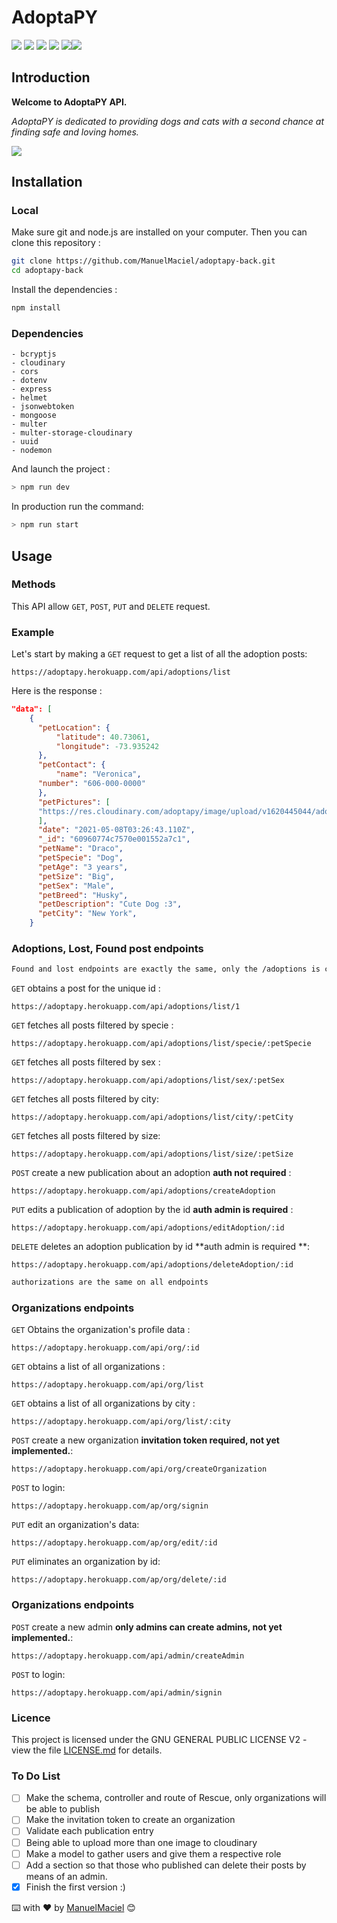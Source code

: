 # AdoptaPY

![](https://img.shields.io/badge/Ask%20me-anything-1abc9c.svg) ![](https://img.shields.io/github/license/manuelmaciel/adoptapy-back.svg) ![](https://img.shields.io/github/stars/manuelmaciel/adoptapy-back.svg) ![](https://img.shields.io/github/issues/manuelmaciel/adoptapy-back.svg) ![](https://img.shields.io/badge/Maintained%3F-yes-green.svg)![](https://img.shields.io/github/followers/manuelmaciel.svg?style=social&label=Follow&maxAge=2592000)
## Introduction

**Welcome to AdoptaPY API.**

_AdoptaPY is dedicated to providing dogs and cats with a second chance at finding safe and loving homes._

![](https://res.cloudinary.com/adoptapy/image/upload/v1620443346/project-img/undraw_pet_adoption_2qkw_xmv1a6.png)
## Installation

### Local

Make sure git and node.js are installed on your computer. Then you can clone this repository :

```bash
git clone https://github.com/ManuelMaciel/adoptapy-back.git
cd adoptapy-back
```

Install the dependencies :

```bash
npm install
```
### Dependencies

```
- bcryptjs
- cloudinary
- cors
- dotenv
- express
- helmet
- jsonwebtoken
- mongoose
- multer
- multer-storage-cloudinary
- uuid
- nodemon
```

And launch the project :

```bash
> npm run dev
```

In production run the command:

```bash
> npm run start
```

## Usage

### Methods

This API allow `GET`, `POST`, `PUT` and `DELETE` request.

### Example

Let's start by making a `GET` request to get a list of all the adoption posts:

`https://adoptapy.herokuapp.com/api/adoptions/list`

Here is the response :

```json
"data": [
    {
      "petLocation": {
          "latitude": 40.73061,
          "longitude": -73.935242
      },
      "petContact": {
          "name": "Veronica",
	  "number": "606-000-0000"
      },
      "petPictures": [
	  "https://res.cloudinary.com/adoptapy/image/upload/v1620445044/adoptapy/bpv48apcud2u8xp4zma3.jpg"
      ],
      "date": "2021-05-08T03:26:43.110Z",
      "_id": "60960774c7570e001552a7c1",
      "petName": "Draco",
      "petSpecie": "Dog",
      "petAge": "3 years",
      "petSize": "Big",
      "petSex": "Male",
      "petBreed": "Husky",
      "petDescription": "Cute Dog :3",
      "petCity": "New York",
    }
```

### Adoptions, Lost, Found post  endpoints

```bash
Found and lost endpoints are exactly the same, only the /adoptions is changed to /lost if it is a lost enpoint and /found if it is a found endpoint.
```

`GET` obtains a post for the unique id :

`https://adoptapy.herokuapp.com/api/adoptions/list/1`

`GET` fetches all posts filtered by specie :

`https://adoptapy.herokuapp.com/api/adoptions/list/specie/:petSpecie`

`GET` fetches all posts filtered by sex :

`https://adoptapy.herokuapp.com/api/adoptions/list/sex/:petSex`

`GET` fetches all posts filtered by city:

`https://adoptapy.herokuapp.com/api/adoptions/list/city/:petCity`

`GET` fetches all posts filtered by size:

`https://adoptapy.herokuapp.com/api/adoptions/list/size/:petSize`

`POST` create a new publication about an adoption **auth not required** :

`https://adoptapy.herokuapp.com/api/adoptions/createAdoption`

`PUT` edits a publication of adoption by the id **auth admin is required** :

`https://adoptapy.herokuapp.com/api/adoptions/editAdoption/:id`

`DELETE` deletes an adoption publication by id **auth admin is required **:

`https://adoptapy.herokuapp.com/api/adoptions/deleteAdoption/:id`

```bash
authorizations are the same on all endpoints
```

### Organizations endpoints

`GET` Obtains the organization's profile data :

`https://adoptapy.herokuapp.com/api/org/:id`

`GET` obtains a list of all organizations :

`https://adoptapy.herokuapp.com/api/org/list`

`GET` obtains a list of all organizations by city :

`https://adoptapy.herokuapp.com/api/org/list/:city`

`POST` create a new organization **invitation token required, not yet implemented.**:

`https://adoptapy.herokuapp.com/api/org/createOrganization`

`POST` to login:

`https://adoptapy.herokuapp.com/ap/org/signin`

`PUT` edit an organization's data:

`https://adoptapy.herokuapp.com/ap/org/edit/:id`

`PUT` eliminates an organization by id:

`https://adoptapy.herokuapp.com/ap/org/delete/:id`

### Organizations endpoints

`POST` create a new admin  **only admins can create admins, not yet implemented.**:

`https://adoptapy.herokuapp.com/api/admin/createAdmin`

`POST` to login:

`https://adoptapy.herokuapp.com/api/admin/signin`

### Licence
This project is licensed under the GNU GENERAL PUBLIC LICENSE V2 - view the file [LICENSE.md](LICENSE.md) for details.

### To Do List

- [ ] Make the schema, controller and route of Rescue, only organizations will be able to publish
- [ ] Make the invitation token to create an organization
- [ ] Validate each publication entry
- [ ] Being able to upload more than one image to cloudinary
- [ ] Make a model to gather users and give them a respective role
- [ ] Add a section so that those who published can delete their posts by means of an admin.
- [x] Finish the first version :)

⌨️ with ❤️ by [ManuelMaciel](https://github.com/ManuelMaciel) 😊
